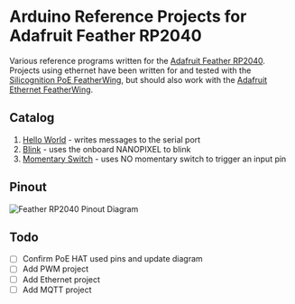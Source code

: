 # Arduino Reference Projects for Adafruit Feather RP2040

Various reference programs written for the [Adafruit Feather RP2040](https://www.adafruit.com/product/4884). Projects using ethernet have been written for and tested with the [Silicognition PoE FeatherWing](https://silicognition.com/Products/poe-featherwing/), but should also work with the [Adafruit Ethernet FeatherWing](https://www.adafruit.com/product/3201).

## Catalog

1. [Hello World](hello_world) - writes messages to the serial port
1. [Blink](blink) - uses the onboard NANOPIXEL to blink
1. [Momentary Switch](momentary_switch) - uses NO momentary switch to trigger an input pin

## Pinout

![Feather RP2040 Pinout Diagram](asssets/feather_rp2040_pinout.png)

## Todo

- [ ] Confirm PoE HAT used pins and update diagram
- [ ] Add PWM project
- [ ] Add Ethernet project
- [ ] Add MQTT project
